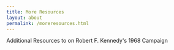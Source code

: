```yaml
---
title: More Resources
layout: about
permalink: /moreresources.html
---
```

Additional Resources to on Robert F. Kennedy's 1968 Campaign
